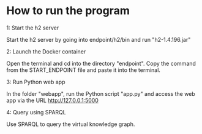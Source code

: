 
# How to run the program

1: Start the h2 server

Start the h2 server by going into endpoint/h2/bin and run "h2-1.4.196.jar"

2: Launch the Docker container

Open the terminal and cd into the directory "endpoint". Copy the command from the START_ENDPOINT file and paste it into the terminal.

3: Run Python web app

In the folder "webapp", run the Python script "app.py" and access the web app via the URL http://127.0.0.1:5000

4: Query using SPARQL

Use SPARQL to query the virtual knowledge graph.